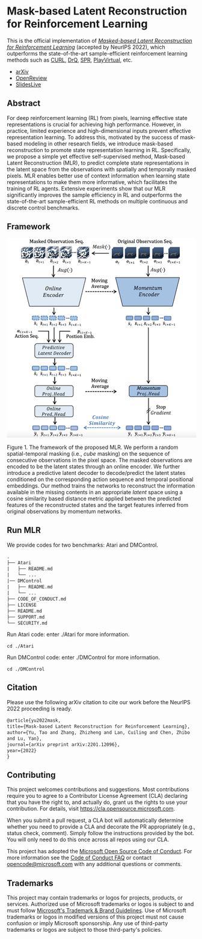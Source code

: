 # Mask-based Latent Reconstruction for Reinforcement Learning

This is the official implementation of *[Masked-based Latent Reconstruction for Reinforcement Learning](https://arxiv.org/abs/2201.12096)* (accepted by NeurIPS 2022), which outperforms the state-of-the-art sample-efficient reinforcement learning methods such as [CURL](https://arxiv.org/abs/2004.04136), [DrQ](https://arxiv.org/abs/2004.13649), [SPR](https://openreview.net/forum?id=uCQfPZwRaUu), [PlayVirtual](https://arxiv.org/abs/2106.04152), etc.

- [arXiv](https://openreview.net/forum?id=GSHFVNejxs7&referrer=%5BAuthor%20Console%5D(%2Fgroup%3Fid%3DNeurIPS.cc%2F2021%2FConference%2FAuthors%23your-submissions))
- [OpenReview](https://openreview.net/forum?id=-zlJOVc580)
- [SlidesLive](https://recorder-v3.slideslive.com/#/share?share=74702&s=2295c61d-8048-439f-a718-54adb5b8b629)

## Abstract
For deep reinforcement learning (RL) from pixels, learning effective state representations is crucial for achieving high performance. However, in practice, limited experience and high-dimensional inputs prevent effective representation learning. To address this, motivated by the success of mask-based modeling in other research fields, we introduce mask-based reconstruction to promote state representation learning in RL. Specifically, we propose a simple yet effective self-supervised method, Mask-based Latent Reconstruction (MLR), to predict complete state representations in the latent space from the observations with spatially and temporally masked pixels. MLR enables better use of context information when learning state representations to make them more informative, which facilitates the training of RL agents. Extensive experiments show that our MLR significantly improves the sample efficiency in RL and outperforms the state-of-the-art sample-efficient RL methods on multiple continuous and discrete control benchmarks. 

## Framework

![image](./figs/framework.png)

Figure 1. The framework of the proposed MLR. We perform a random spatial-temporal masking (i.e., *cube* masking) on the sequence of consecutive observations in the pixel space. The masked observations are encoded to be the latent states through an online encoder. We further introduce a predictive latent decoder to decode/predict the latent states conditioned on the corresponding action sequence and temporal positional embeddings. Our method trains the networks to reconstruct the information available in the missing contents in an appropriate *latent* space using a cosine similarity based distance metric applied between the predicted features of the reconstructed states and the target features inferred from original observations by momentum networks.

  
## Run MLR
We provide codes for two benchmarks: Atari and DMControl.
~~~
.
├── Atari
|   ├── README.md
|   └── ...
|── DMControl
|   ├── README.md
|   └── ...
├── CODE_OF_CONDUCT.md
├── LICENSE
├── README.md
├── SUPPORT.md
└── SECURITY.md
~~~

Run Atari code: enter ./Atari for more information.
~~~
cd ./Atari
~~~
Run DMControl code: enter ./DMControl for more information.
~~~
cd ./DMControl
~~~

## Citation
Please use the following arXiv citation to cite our work before the NeurIPS 2022 proceeding is ready.  
  ```
@article{yu2022mask,
  title={Mask-based Latent Reconstruction for Reinforcement Learning},
  author={Yu, Tao and Zhang, Zhizheng and Lan, Cuiling and Chen, Zhibo and Lu, Yan},
  journal={arXiv preprint arXiv:2201.12096},
  year={2022}
}
  ```

## Contributing

This project welcomes contributions and suggestions.  Most contributions require you to agree to a
Contributor License Agreement (CLA) declaring that you have the right to, and actually do, grant us
the rights to use your contribution. For details, visit https://cla.opensource.microsoft.com.

When you submit a pull request, a CLA bot will automatically determine whether you need to provide
a CLA and decorate the PR appropriately (e.g., status check, comment). Simply follow the instructions
provided by the bot. You will only need to do this once across all repos using our CLA.

This project has adopted the [Microsoft Open Source Code of Conduct](https://opensource.microsoft.com/codeofconduct/).
For more information see the [Code of Conduct FAQ](https://opensource.microsoft.com/codeofconduct/faq/) or
contact [opencode@microsoft.com](mailto:opencode@microsoft.com) with any additional questions or comments.

## Trademarks

This project may contain trademarks or logos for projects, products, or services. Authorized use of Microsoft 
trademarks or logos is subject to and must follow 
[Microsoft's Trademark & Brand Guidelines](https://www.microsoft.com/en-us/legal/intellectualproperty/trademarks/usage/general).
Use of Microsoft trademarks or logos in modified versions of this project must not cause confusion or imply Microsoft sponsorship.
Any use of third-party trademarks or logos are subject to those third-party's policies.
